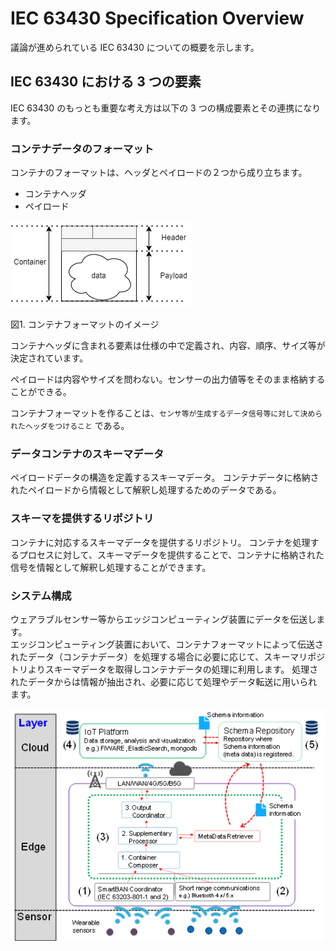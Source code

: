 # IEC 63430 Specification Overview

議論が進められている IEC 63430 についての概要を示します。

## IEC 63430 における 3 つの要素

IEC 63430 のもっとも重要な考え方は以下の 3 つの構成要素とその連携になります。

### コンテナデータのフォーマット

コンテナのフォーマットは、ヘッダとペイロードの２つから成り立ちます。

- コンテナヘッダ
- ペイロード

![コンテナフォーマットのイメージ](container_spec.drawio.png)

図1. コンテナフォーマットのイメージ

コンテナヘッダに含まれる要素は仕様の中で定義され、内容、順序、サイズ等が決定されています。

ペイロードは内容やサイズを問わない。センサーの出力値等をそのまま格納することができる。

コンテナフォーマットを作ることは、`センサ等が生成するデータ信号等に対して決められたヘッダをつけること` である。

### データコンテナのスキーマデータ

ペイロードデータの構造を定義するスキーマデータ。
コンテナデータに格納されたペイロードから情報として解釈し処理するためのデータである。

### スキーマを提供するリポジトリ

コンテナに対応するスキーマデータを提供するリポジトリ。
コンテナを処理するプロセスに対して、スキーマデータを提供することで、コンテナに格納された信号を情報として解釈し処理することができます。

### システム構成
ウェアラブルセンサー等からエッジコンピューティング装置にデータを伝送します。  
エッジコンピューティング装置において、コンテナフォーマットによって伝送されたデータ（コンテナデータ）を処理する場合に必要に応じて、スキーマリポジトリよりスキーマデータを取得しコンテナデータの処理に利用します。
処理されたデータからは情報が抽出され、必要に応じて処理やデータ転送に用いられます。

![](system_overview.png)
